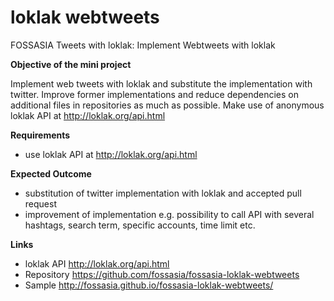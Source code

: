 # loklak webtweets

FOSSASIA Tweets with loklak: Implement Webtweets with loklak

**Objective of the mini project**

Implement web tweets with loklak and substitute the implementation with twitter. Improve former implementations and reduce dependencies on additional files in repositories as much as possible. Make use of anonymous loklak API at http://loklak.org/api.html

**Requirements**

- use loklak API at http://loklak.org/api.html

**Expected Outcome**

- substitution of twitter implementation with loklak and accepted pull request
- improvement of implementation e.g. possibility to call API with several hashtags, search term, specific accounts, time limit etc.

**Links**

- loklak API http://loklak.org/api.html
- Repository https://github.com/fossasia/fossasia-loklak-webtweets
- Sample http://fossasia.github.io/fossasia-loklak-webtweets/
